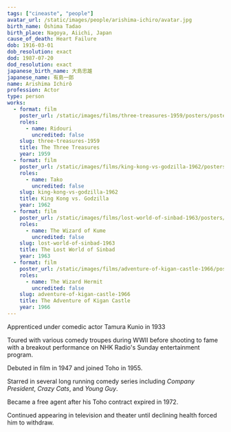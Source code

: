 ```yaml
---
tags: ["cineaste", "people"]
avatar_url: /static/images/people/arishima-ichiro/avatar.jpg
birth_name: Ôshima Tadao
birth_place: Nagoya, Aiichi, Japan
cause_of_death: Heart Failure
dob: 1916-03-01
dob_resolution: exact
dod: 1987-07-20
dod_resolution: exact
japanese_birth_name: 大島忠雄
japanese_name: 有島一郎
name: Arishima Ichirô
profession: Actor
type: person
works:
  - format: film
    poster_url: /static/images/films/three-treasures-1959/posters/poster.jpg
    roles:
      - name: Ridouri
        uncredited: false
    slug: three-treasures-1959
    title: The Three Treasures
    year: 1959
  - format: film
    poster_url: /static/images/films/king-kong-vs-godzilla-1962/posters/poster.jpg
    roles:
      - name: Tako
        uncredited: false
    slug: king-kong-vs-godzilla-1962
    title: King Kong vs. Godzilla
    year: 1962
  - format: film
    poster_url: /static/images/films/lost-world-of-sinbad-1963/posters/poster.jpg
    roles:
      - name: The Wizard of Kume
        uncredited: false
    slug: lost-world-of-sinbad-1963
    title: The Lost World of Sinbad
    year: 1963
  - format: film
    poster_url: /static/images/films/adventure-of-kigan-castle-1966/posters/poster.jpg
    roles:
      - name: The Wizard Hermit
        uncredited: false
    slug: adventure-of-kigan-castle-1966
    title: The Adventure of Kigan Castle
    year: 1966
---
```


Apprenticed under comedic actor Tamura Kunio in 1933

Toured with various comedy troupes during WWII before shooting to fame with a
breakout performance on NHK Radio's Sunday entertainment program.

Debuted in film in 1947 and joined Toho in 1955.

Starred in several long running comedy series including <i>Company
President</i>, <i>Crazy Cats</i>, and <i>Young Guy</i>.

Became a free agent after his Toho contract expired in 1972.

Continued appearing in television and theater until declining health forced him
to withdraw.
